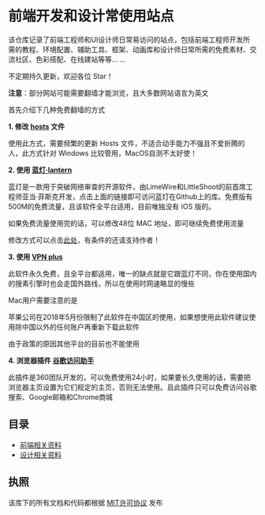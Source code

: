 前端开发和设计常使用站点
=====================

该仓库记录了前端工程师和UI设计师日常易访问的站点，包括前端工程师开发所需的教程、环境配置、辅助工具、框架、动画库和设计师日常所需的免费素材、交流社区、色彩搭配、在线建站等等... ...

不定期持久更新，欢迎各位 Star！

**注意**：部分网站可能需要翻墙才能浏览，且大多数网站语言为英文


首先介绍下几种免费翻墙的方式

**1. 修改 [hosts](https://coding.net/u/scaffrey/p/hosts/git) 文件**

使用此方式，需要频繁的更新 Hosts 文件，不适合动手能力不强且不爱折腾的人，此方式针对 Windows 比较管用，MacOS自测不太好使！

**2. 使用 [蓝灯·lantern](https://github.com/getlantern/forum)**

蓝灯是一款用于突破网络审查的开源软件，由LimeWire和LittleShoot的前首席工程师亚当·菲斯克开发，点击上面的链接即可访问蓝灯在Github上的库。免费版有500M的免费流量，且该软件全平台适用，目前唯独没有 IOS 版的。

如果免费流量使用完的话，可以修改48位 MAC 地址，即可继续免费使用流量

修改方式可以点击[此处](https://github.com/qLzhu/macCommand#%E9%9A%8F%E6%9C%BA%E7%94%9F%E6%88%90%E4%B8%80%E4%B8%AAmac%E5%9C%B0%E5%9D%80)，有条件的还请支持作者！

**3. 使用 [VPN plus](https://itunes.apple.com/us/app/vpn-plus/id1202726435?mt=12)**

此软件永久免费，且全平台都适用，唯一的缺点就是它跟蓝灯不同，你在使用国内的搜素引擎时也会走国外路线，所以在使用时网速略显的慢些

Mac用户需要注意的是

苹果公司在2018年5月份限制了此软件在中国区的使用，如果想使用此软件建议使用除中国以外的任何账户再重新下载此软件

由于政策的原因其他平台的目前也不能使用

**4. 浏览器插件 [谷歌访问助手](http://www.ggfwzs.com/)**

此插件是360团队开发的，可以免费使用24小时，如果要长久使用的话，需要把浏览器主页设置为它们规定的主页，否则无法使用。且此插件只可以免费访问谷歌搜索、Google邮箱和Chrome商城


## 目录

* [前端相关资料](https://github.com/qLzhu/website/blob/master/front_end.md)
* [设计相关资料](https://github.com/qLzhu/website/blob/master/design.md)


## 执照

该库下的所有文档和代码都根据 [MIT许可协议](https://github.com/qLzhu/website/blob/master/LICENSE) 发布
